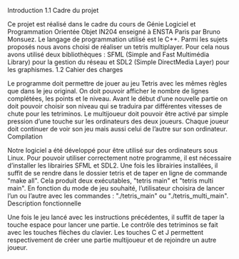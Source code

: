 Introduction
1.1 Cadre du projet

Ce projet est réalisé dans le cadre du cours de Génie Logiciel et Programmation Orientée Objet IN204 enseigné à ENSTA Paris par Bruno Monsuez. Le langage de programmation utilisé est le C++. Parmi les sujets proposés nous avons choisi de réaliser un tetris multiplayer. Pour cela nous avons utilisé deux bibliothèques : SFML (Simple and Fast Multimédia Library) pour la gestion du réseau et SDL2 (Simple DirectMedia Layer) pour les graphismes.
1.2 Cahier des charges

Le programme doit permettre de jouer au jeu Tetris avec les mêmes règles que dans le jeu original. On doit pouvoir afficher le nombre de lignes complétées, les points et le niveau. Avant le début d’une nouvelle partie on doit pouvoir choisir son niveau qui se traduira par différentes vitesses de chute pour les tetriminos. Le multijoueur doit pouvoir être activé par simple pression d’une touche sur les ordinateurs des deux joueurs. Chaque joueur doit continuer de voir son jeu mais aussi celui de l’autre sur son ordinateur.
Compilation

Notre logiciel a été développé pour être utilisé sur des ordinateurs sous Linux. Pour pouvoir utiliser correctement notre programme, il est nécessaire d’installer les librairies SFML et SDL2. Une fois les librairies installées, il suffit de se rendre dans le dossier tetris et de taper en ligne de commande "make all". Cela produit deux exécutables, "tetris main" et "tetris multi main". En fonction du mode de jeu souhaité, l’utilisateur choisira de lancer l’un ou l’autre avec les commandes : "./tetris_main" ou "./tetris_multi_main".
Description fonctionnelle

Une fois le jeu lancé avec les instructions précédentes, il suffit de taper la touche espace pour lancer une partie. Le contrôle des tetriminos se fait avec les touches flèches du clavier. Les touches C et J permettent respectivement de créer une partie multijoueur et de rejoindre un autre joueur.

